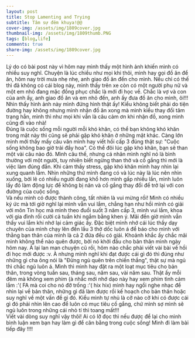 ```yaml
---
layout: post
title: Stop Lamenting and Trying
subtitle: Tâm sự đêm khuya!@@
cover-img: /assets/img/1809cover.jpg
thumbnail-img: /assets/img/1809thumb.PNG
tags: [blog,life]
comments: true
share-img: /assets/img/1809cover.jpg
---
```

Lý do có bài post này vì hôm nay mình thấy một hình ảnh khiến mình có nhiều suy nghĩ. Chuyện là lúc chiều như mọi khi thôi, mình hay gọi đồ ăn để ăn, hôm nay trời mưa nhẹ nhẹ, anh giao đồ ăn đến cho mình. Nếu chỉ có thế thì đã không có cái blog này, mình thấy trên xe còn có một người phụ nữ và một em nhỏ đang mặc đồng phục chắc là mới đi học về. Chắc là vợ và con của anh ấy, anh giao đồ ăn và em nhỏ đến, anh ấy đưa đồ ăn cho mình, ôi!!! Nhìn thấy hình ảnh này mình đứng hình thật ấy! Kiểu không biết phải do tiện đường hay không nhưng mình nhận đồ ăn xong mà mình kiểu thay đổi tâm trạng hẳn, mình thì như mọi khi vẫn là câu cảm ơn khi nhận đồ, xong mình cũng đi vào nhà!<br>
Đúng là cuộc sống mỗi người mỗi khó khăn, có thể bạn không khó khăn trong mặt này thì cũng sẽ phải gặp khó khăn ở những mặt khác. Càng lớn mình mới thấy mấy câu văn mình hay viết hồi cấp 3 đúng thật sự: "Cuộc sống không bao giờ trải đầy hoa". Có thể đôi lúc gặp khó khăn, bạn sẽ than một vài câu nào đó. Mình câu thế, nhưng cá nhân mình nghĩ nó là bình thường với một người, tuy nhiên biết ngừng than thở và cố gắng thì mới là việc làm đúng đắn. Khi cảm thấy stress, gặp khó khăn mình hay nhìn lại xung quanh lắm. Nhìn những thứ mình đang có và lúc này là lúc nên nhìn xuống, bởi lẽ có nhiều người đang khổ hơn mình gấp nhiều lần, mình luôn lấy đó làm động lực để không bị nãn và cố gắng thay đổi để trở lại với con đường của cuộc sống.<br>
Và nếu mình có được thành công, tất nhiên là vui mừng rồi! Mình có nhiều ký ức mà tới giờ nghĩ lại mình vẫn vui lắm, chẳng hạn như hồi mình có giải với môn Tin học mà mình theo đuổi suốt 3 năm cấp 3, mình vui lắm, khoa với gia đình rồi cười cả tuần khi ngắm bằng khen ý. Mãi đến giờ mình vẫn thấy vui lắm khi nhớ lại cảm giác ấy. Đặc biệt mình nhớ cái lúc thầy dạy chuyên của mình chạy lên đến lầu 3 thở dốc luôn á để báo cho mình với thằng bạn thân của mình là cả 2 đứa đều có giải. Khoảnh khắc ấy chắc mãi mình không thể nào quên được, bởi nó khởi đầu cho bản thân mình ngày hôm nay. À lại lan man chuyện cũ rồi, hôm nào chắc phải viết vài bài về hồi đi học mới được :v. À nhưng mình nghĩ khi đạt được cái gì đó thì đúng như những gì cha ông nói là "Đừng ngủ quên trên chiến thắng", thật sự mà ngủ thì chắc ngủ luôn á. Mình thì mình hay đặt ra một loạt mục tiêu cho bản thân, trong vòng tuần sau, tháng sau, năm sau, vài năm sau. Thật ấy mỗi đêm mà không xem phim (à nhắc mới nhớ dạo này hay xem phim tình cảm lắm :'( FA mà coi cho nó đỡ trống :'( hix hix) mình hay ngồi nghe nhạc để nhìn lại về bản thân, những gì đã làm được rồi kế hoạch cho bản thân hoặc suy nghĩ về một vấn đề gì đó. Kiểu mình tự nhủ là cỡ nào cỡ khi có được cái gì đó phải nhìn lên cao để luôn có mục tiêu cố gắng, chứ mình sợ mình sẽ ngủ luôn trong những cái nhỏ tí thì toang mất!!!<br>
Viết vài dòng suy nghĩ vậy thôi! Ai có lỡ đọc thì nếu được để lại cho mình bình luận xem bạn hay làm gì để cân bằng trong cuộc sống! Mình đi làm bài tiếp đây !!!!
